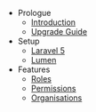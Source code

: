 - Prologue
    - [Introduction](/docs/{{version}}/acl/introduction)
    - [Upgrade Guide](/docs/{{version}}/acl/upgrade)
- Setup
    - [Laravel 5](/docs/{{version}}/acl/installation)
    - [Lumen](/docs/{{version}}/acl/lumen)
- Features
    - [Roles](/docs/{{version}}/acl/roles)
    - [Permissions](/docs/{{version}}/acl/permissions)
    - [Organisations](/docs/{{version}}/acl/organisations)
